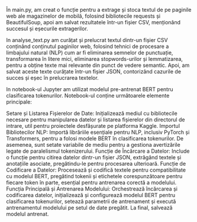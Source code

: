 În main.py, am creat o funcție pentru a extrage și stoca textul de pe paginile web ale magazinelor de mobilă, folosind bibliotecile requests și BeautifulSoup, apoi am salvat rezultatele într-un fișier CSV, menționând succesul și eșecurile extragerilor.

In analyse_text.py am curățat și prelucrat textul dintr-un fișier CSV conținând conținutul paginilor web, folosind tehnici de procesare a limbajului natural (NLP) cum ar fi eliminarea semnelor de punctuație, transformarea în litere mici, eliminarea stopwords-urilor și lemmatizarea, pentru a obține texte mai relevante din punct de vedere semantic. 
Apoi, am salvat aceste texte curățate într-un fișier JSON, contorizând cazurile de succes și eșec în prelucrarea textelor.

In notebook-ul Jupyter am utilizat modelul pre-antrenat BERT pentru clasificarea tokenurilor. 
Notebook-ul conține următoarele elemente principale:

Setare și Listarea Fișierelor de Date: Inițializează mediul cu bibliotecile necesare pentru manipularea datelor și listarea fișierelor din directorul de intrare, util pentru proiectele desfășurate pe platforma Kaggle.
Importul Bibliotecilor NLP: Importă librăriile esențiale pentru NLP, inclusiv PyTorch și Transformers, pentru a folosi modele BERT în clasificarea tokenurilor. De asemenea, sunt setate variabile de mediu pentru a gestiona avertizările legate de paralelismul tokenizerului.
Funcție de Încărcare a Datelor: Include o funcție pentru citirea datelor dintr-un fișier JSON, extrăgând textele și anotațiile asociate, pregătindu-le pentru procesarea ulterioară.
Funcție de Codificare a Datelor: Procesează și codifică textele pentru compatibilitate cu modelul BERT, pregătind tokenii și etichetele corespunzătoare pentru fiecare token în parte, esențial pentru antrenarea corectă a modelului.
Funcția Principală și Antrenarea Modelului: Orchestrează încărcarea și codificarea datelor, inițializează și configurează modelul BERT pentru clasificarea tokenurilor, setează parametrii de antrenament și execută antrenamentul modelului pe setul de date pregătit. La final, salvează modelul antrenat.
